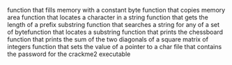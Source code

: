 function that fills memory with a constant byte
function that copies memory area
function that locates a character in a string
function that gets the length of a prefix substring
function that searches a string for any of a set of bytefunction that locates a substring
function that prints the chessboard
function that prints the sum of the two diagonals of a square matrix of integers
 function that sets the value of a pointer to a char
 file that contains the password for the crackme2 executable
